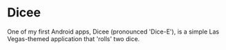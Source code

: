 # Dicee
One of my first Android apps, Dicee (pronounced 'Dice-E'), is a simple Las Vegas-themed application that 'rolls' two dice.
